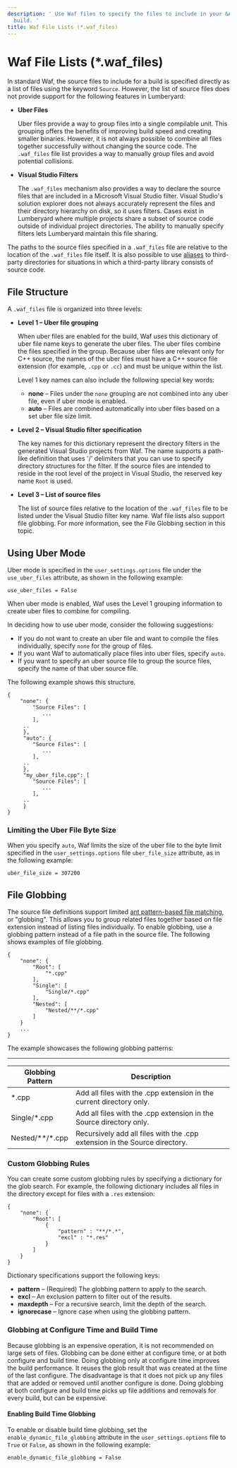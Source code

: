 ```yaml
---
description: ' Use Waf files to specify the files to include in your &ALYlong; game
  build. '
title: Waf File Lists (*.waf_files)
---
```

# Waf File Lists \(\*\.waf\_files\)<a name="waf-files-filelist"></a>

In standard Waf, the source files to include for a build is specified directly as a list of files using the keyword `Source`\. However, the list of source files does not provide support for the following features in Lumberyard:
+ **Uber Files**

  Uber files provide a way to group files into a single compilable unit\. This grouping offers the benefits of improving build speed and creating smaller binaries\. However, it is not always possible to combine all files together successfully without changing the source code\. The `.waf_files` file list provides a way to manually group files and avoid potential collisions\.
+ **Visual Studio Filters**

  The `.waf_files` mechanism also provides a way to declare the source files that are included in a Microsoft Visual Studio filter\. Visual Studio's solution explorer does not always accurately represent the files and their directory hierarchy on disk, so it uses filters\. Cases exist in Lumberyard where multiple projects share a subset of source code outside of individual project directories\. The ability to manually specify filters lets Lumberyard maintain this file sharing\.

The paths to the source files specified in a `.waf_files` file are relative to the location of the `.waf_files` file itself\. It is also possible to use [aliases](/docs/userguide/waf/third-party-library-configurations.md#waf-third-party-library-configurations-using-aliases) to third\-party directories for situations in which a third\-party library consists of source code\.

## File Structure<a name="waf-files-filelist-structure"></a>

A `.waf_files` file is organized into three levels:
+ **Level 1 – Uber file grouping**

  When uber files are enabled for the build, Waf uses this dictionary of uber file name keys to generate the uber files\. The uber files combine the files specified in the group\. Because uber files are relevant only for C\+\+ source, the names of the uber files must have a C\+\+ source file extension \(for example, `.cpp` or `.cc`\) and must be unique within the list\.

  Level 1 key names can also include the following special key words:
  + **none** – Files under the `none` grouping are not combined into any uber file, even if uber mode is enabled\.
  + **auto** – Files are combined automatically into uber files based on a set uber file size limit\.
+ **Level 2 – Visual Studio filter specification**

  The key names for this dictionary represent the directory filters in the generated Visual Studio projects from Waf\. The name supports a path\-like definition that uses '/' delimiters that you can use to specify directory structures for the filter\. If the source files are intended to reside in the root level of the project in Visual Studio, the reserved key name `Root` is used\.
+ **Level 3 – List of source files**

  The list of source files relative to the location of the `.waf_files` file to be listed under the Visual Studio filter key name\. Waf file lists also support file globbing\. For more information, see the File Globbing section in this topic\.

## Using Uber Mode<a name="waf-files-filelist-uber-mode"></a>

Uber mode is specified in the `user_settings.options` file under the `use_uber_files` attribute, as shown in the following example:

```
use_uber_files = False
```

When uber mode is enabled, Waf uses the Level 1 grouping information to create uber files to combine for compiling\.

In deciding how to use uber mode, consider the following suggestions:
+ If you do not want to create an uber file and want to compile the files individually, specify `none` for the group of files\.
+ If you want Waf to automatically place files into uber files, specify `auto`\.
+ If you want to specify an uber source file to group the source files, specify the name of that uber source file\.

The following example shows this structure\.

```
{
    "none": {
        "Source Files": [
           ...
        ],
     ..
     },
     "auto": {
        "Source Files": [
           ...
        ],
     ..
     },
     "my_uber_file.cpp": [
        "Source Files": [
           ...
        ],
     ..
     }
}
```

### Limiting the Uber File Byte Size<a name="waf-files-filelist-auto-file-byte-size-limit"></a>

When you specify `auto`, Waf limits the size of the uber file to the byte limit specified in the `user_settings.options` file `uber_file_size` attribute, as in the following example:

```
uber_file_size = 307200
```

## File Globbing<a name="waf-files-filelist-file-globbing"></a>

The source file definitions support limited [ant pattern\-based file matching](https://ant.apache.org/manual/dirtasks.html), or "globbing"\. This allows you to group related files together based on file extension instead of listing files individually\. To enable globbing, use a globbing pattern instead of a file path in the source file\. The following shows examples of file globbing\.

```
{
    "none": {
        "Root": [
            "*.cpp"
        ],
        "Single": [
            "Single/*.cpp"
        ],
        "Nested": [
            "Nested/**/*.cpp"
        ]
    }
    ...
}
```

The example showcases the following globbing patterns:


****  

| Globbing Pattern | Description | 
| --- | --- | 
| \*\.cpp | Add all files with the \.cpp extension in the current directory only\. | 
| Single/\*\.cpp | Add all files with the \.cpp extension in the Source directory only\. | 
| Nested/\*\*/\*\.cpp | Recursively add all files with the \.cpp extension in the Source directory\. | 

### Custom Globbing Rules<a name="waf-files-filelist-file-globbing-custom-rules"></a>

You can create some custom globbing rules by specifying a dictionary for the glob search\. For example, the following dictionary includes all files in the directory except for files with a `.res` extension:

```
{
    "none": {
        "Root": [
            {
                "pattern" : "**/*.*",
                "excl" : "*.res"
            }
        ]
    }
}
```

Dictionary specifications support the following keys:
+ **pattern** – \(Required\) The globbing pattern to apply to the search\.
+ **excl** – An exclusion pattern to filter out of the results\.
+ **maxdepth** – For a recursive search, limit the depth of the search\.
+ **ignorecase** – Ignore case when using the globbing pattern\.

### Globbing at Configure Time and Build Time<a name="waf-files-filelist-file-globbing-at-configure-time-and-build-time"></a>

Because globbing is an expensive operation, it is not recommended on large sets of files\. Globbing can be done either at configure time, or at both configure and build time\. Doing globbing only at configure time improves the build performance\. It reuses the glob result that was created at the time of the last configure\. The disadvantage is that it does not pick up any files that are added or removed until another configure is done\. Doing globbing at both configure and build time picks up file additions and removals for every build, but can be expensive\.

#### Enabling Build Time Globbing<a name="waf-files-filelist-file-globbing-enabling-build-time-globbing"></a>

To enable or disable build time globbing, set the `enable_dynamic_file_globbing` attribute in the `user_settings.options` file to `True` or `False`, as shown in the following example:

```
enable_dynamic_file_globbing = False
```